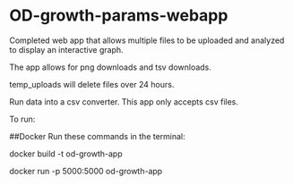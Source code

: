 # OD-growth-params-webapp

Completed web app that allows multiple files to be uploaded and analyzed to display an interactive graph.

The app allows for png downloads and tsv downloads.


temp_uploads will delete files over 24 hours. 


Run data into a csv converter. This app only accepts csv files. 

To run:

##Docker
Run these commands in the terminal:


docker build -t od-growth-app


docker run -p 5000:5000 od-growth-app